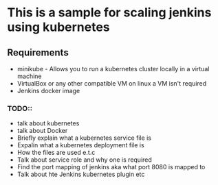 
# This is a sample for scaling jenkins using kubernetes   

## Requirements

- minikube - Allows you to run a kubernetes cluster locally in a virtual machine
- VirtualBox or any other compatible VM on linux a VM isn't required
- Jenkins docker image


### TODO::
- talk about kubernetes
- talk about Docker
- Briefly explain what a kubernetes service file is
- Expalin what a kubernetes deployment file is
- How the files are used e.t.c
- Talk about service role and why one is required
- Find the port mapping of jenkins aka what port 8080 is mapped to
- Talk about hte Jenkins kubernetes plugin etc



